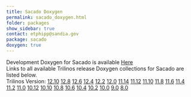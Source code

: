 ```yaml
---
title: Sacado Doxygen
permalink: sacado_doxygen.html
folder: packages
show_sidebar: true
contact: etphipp@sandia.gov
package: sacado
doxygen: true
---
```


Development Doxygen for Sacado is available [Here](http://trilinos.org/docs/dev/packages/sacado/doc/html/index.html)  
Links to all available Trilinos release Doxygen collections for Sacado are listed below.  
Trilinos Version: [12.10](http://trilinos.org/docs/r12.10/packages/sacado/doc/html/index.html) [12.8](http://trilinos.org/docs/r12.8/packages/sacado/doc/html/index.html) [12.6](http://trilinos.org/docs/r12.6/packages/sacado/doc/html/index.html) [12.4](http://trilinos.org/docs/r12.4/packages/sacado/doc/html/index.html) [12.2](http://trilinos.org/docs/r12.2/packages/sacado/doc/html/index.html) [12.0](http://trilinos.org/docs/r12.0/packages/sacado/doc/html/index.html) [11.14](http://trilinos.org/docs/r11.14/packages/sacado/doc/html/index.html) [11.12](http://trilinos.org/docs/r11.12/packages/sacado/doc/html/index.html) [11.10](http://trilinos.org/docs/r11.10/packages/sacado/doc/html/index.html) [11.8](http://trilinos.org/docs/r11.8/packages/sacado/doc/html/index.html) [11.6](http://trilinos.org/docs/r11.6/packages/sacado/doc/html/index.html) [11.4](http://trilinos.org/docs/r11.4/packages/sacado/doc/html/index.html) [11.2](http://trilinos.org/docs/r11.2/packages/sacado/doc/html/index.html) [11.0](http://trilinos.org/docs/r11.0/packages/sacado/doc/html/index.html) [10.12](http://trilinos.org/docs/r10.12/packages/sacado/doc/html/index.html) [10.10](http://trilinos.org/docs/r10.10/packages/sacado/doc/html/index.html) [10.8](http://trilinos.org/docs/r10.8/packages/sacado/doc/html/index.html) [10.6](http://trilinos.org/docs/r10.6/packages/sacado/doc/html/index.html) [10.4](http://trilinos.org/docs/r10.4/packages/sacado/doc/html/index.html) [10.2](http://trilinos.org/docs/r10.2/packages/sacado/doc/html/index.html) [10.0](http://trilinos.org/docs/r10.0/packages/sacado/doc/html/index.html) [9.0](http://trilinos.org/docs/r9.0/packages/sacado/doc/html/index.html) [8.0](http://trilinos.org/docs/r8.0/packages/sacado/doc/html/index.html)